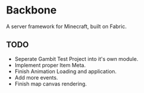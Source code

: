 # Backbone
A server framework for Minecraft, built on Fabric.

## TODO

- Seperate Gambit Test Project into it's own module.
- Implement proper Item Meta.
- Finish Animation Loading and application.
- Add more events.
- Finish map canvas rendering.
